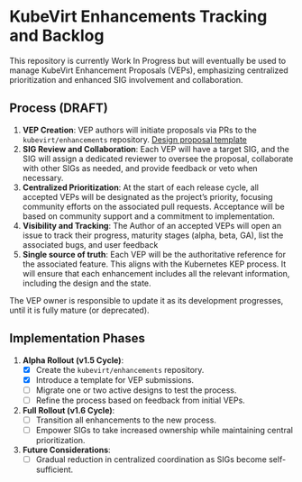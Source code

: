 # KubeVirt Enhancements Tracking and Backlog

This repository is currently Work In Progress but will eventually be used to manage KubeVirt Enhancement Proposals (VEPs), emphasizing centralized prioritization and enhanced SIG involvement and collaboration.

## Process (DRAFT)

1. **VEP Creation**: VEP authors will initiate proposals via PRs to the `kubevirt/enhancements` repository. [Design proposal template](https://github.com/kubevirt/community/blob/main/design-proposals/proposal-template.md)
2. **SIG Review and Collaboration**: Each VEP will have a target SIG, and the SIG will assign a dedicated reviewer to oversee the proposal, collaborate with other SIGs as needed, and provide feedback or veto when necessary.
3. **Centralized Prioritization**: At the start of each release cycle, all accepted VEPs will be designated as the project’s priority, focusing community efforts on the associated pull requests. Acceptance will be based on community support and a commitment to implementation.
4. **Visibility and Tracking**: The Author of an accepted VEPs will open an issue to track their progress, maturity stages (alpha, beta, GA), list the associated bugs, and user feedback
5. **Single source of truth**: Each VEP will be the authoritative reference for the associated feature. This aligns with the Kubernetes KEP process. It will ensure that each enhancement 
   includes all the relevant information, including the design and the state.

The VEP owner is responsible to update it as its development progresses, until it is fully mature (or deprecated).

## Implementation Phases

1. **Alpha Rollout (v1.5 Cycle)**:
   - [x] Create the `kubevirt/enhancements` repository.
   - [x] Introduce a template for VEP submissions.
   - [ ] Migrate one or two active designs to test the process.
   - [ ] Refine the process based on feedback from initial VEPs.
2. **Full Rollout (v1.6 Cycle)**:
   - [ ] Transition all enhancements to the new process.
   - [ ] Empower SIGs to take increased ownership while maintaining central prioritization.
3. **Future Considerations**:
   - [ ] Gradual reduction in centralized coordination as SIGs become self-sufficient.
